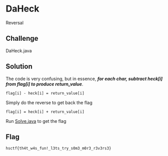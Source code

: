 # DaHeck
Reversal

## Challenge 

DaHeck.java

## Solution

The code is very confusing, but in essence, ***for each char, subtract heck[i] from flag[i] to produce return_value***.

	flag[i] - heck[i] = return_value[i]

Simply do the reverse to get back the flag

	flag[i] = heck[i] + return_value[i]

Run [Solve.java](Solve.java) to get the flag

## Flag

	hsctf{th4t_w4s_fun!_l3ts_try_s0m3_m0r3_r3v3rs3}
